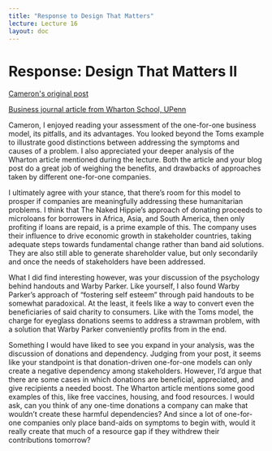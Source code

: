 ```yaml
---
title: "Response to Design That Matters"
lecture: Lecture 16
layout: doc
---
```


# Response: Design That Matters II

[Cameron's original post](https://cameron4young.github.io/portfolio-camerony/blogs/blog3.html)

[Business journal article from Wharton School, UPenn](https://knowledge.wharton.upenn.edu/article/one-one-business-model-social-impact-avoiding-unintended-consequences/)

Cameron, I enjoyed reading your assessment of the one-for-one business model, its pitfalls, and its advantages. You looked beyond the Toms example to illustrate good distinctions between addressing the symptoms and causes of a problem. I also appreciated your deeper analysis of the Wharton article mentioned during the lecture. Both the article and your blog post do a great job of weighing the benefits, and drawbacks of approaches taken by different one-for-one companies.

I ultimately agree with your stance, that there’s room for this model to prosper if companies are meaningfully addressing these humanitarian problems. I think that The Naked Hippie’s approach of donating proceeds to microloans for borrowers in Africa, Asia, and South America, then only profiting if loans are repaid, is a prime example of this. The company uses their influence to drive economic growth in stakeholder countries, taking adequate steps towards fundamental change rather than band aid solutions. They are also still able to generate shareholder value, but only secondarily and once the needs of stakeholders have been addressed.

What I did find interesting however, was your discussion of the psychology behind handouts and Warby Parker. Like yourself, I also found Warby Parker’s approach of “fostering self esteem” through paid handouts to be somewhat paradoxical. At the least, it feels like a way to convert even the beneficiaries of said charity to consumers. Like with the Toms model, the charge for eyeglass donations seems to address a strawman problem, with a solution that Warby Parker conveniently profits from in the end.

Something I would have liked to see you expand in your analysis, was the discussion of donations and dependency. Judging from your post, it seems like your standpoint is that donation-driven one-for-one models can only create a negative dependency among stakeholders. However, I’d argue that there are some cases in which donations are beneficial, appreciated, and give recipients a needed boost. The Wharton article mentions some good examples of this, like free vaccines, housing, and food resources. I would ask, can you think of any one-time donations a company can make that wouldn’t create these harmful dependencies? And since a lot of one-for-one companies only place band-aids on symptoms to begin with, would it really create that much of a resource gap if they withdrew their contributions tomorrow?
